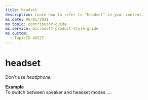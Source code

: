 ```yaml
---
title: headset
description: Learn how to refer to "headset" in your content.
ms.date: 06/01/2021
ms.topic: contributor-guide
ms.service: microsoft-product-style-guide
ms.custom:
  - TopicID 48527
---
```



# headset

Don't use *headphone.*  

**Example**  
To switch between speaker and headset modes .…  